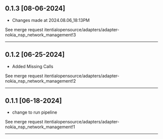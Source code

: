 
## 0.1.3 [08-06-2024]

* Changes made at 2024.08.06_18:13PM

See merge request itentialopensource/adapters/adapter-nokia_nsp_network_management!3

---

## 0.1.2 [06-25-2024]

* Added Missing Calls

See merge request itentialopensource/adapters/adapter-nokia_nsp_network_management!2

---

## 0.1.1 [06-18-2024]

* change to run pipeline

See merge request itentialopensource/adapters/adapter-nokia_nsp_network_management!1

---
